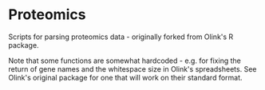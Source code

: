 # Proteomics
Scripts for parsing proteomics data - originally forked from Olink's R package. 

Note that some functions are somewhat hardcoded - e.g. for fixing the return of gene names and the whitespace size in Olink's spreadsheets. See Olink's original package for one that will work on their standard format.
